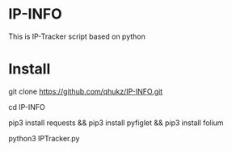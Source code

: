 # IP-INFO
This is IP-Tracker script based on python


# Install

git clone https://github.com/qhukz/IP-INFO.git

cd IP-INFO

pip3 install requests && pip3 install pyfiglet && pip3 install folium

python3 IPTracker.py
